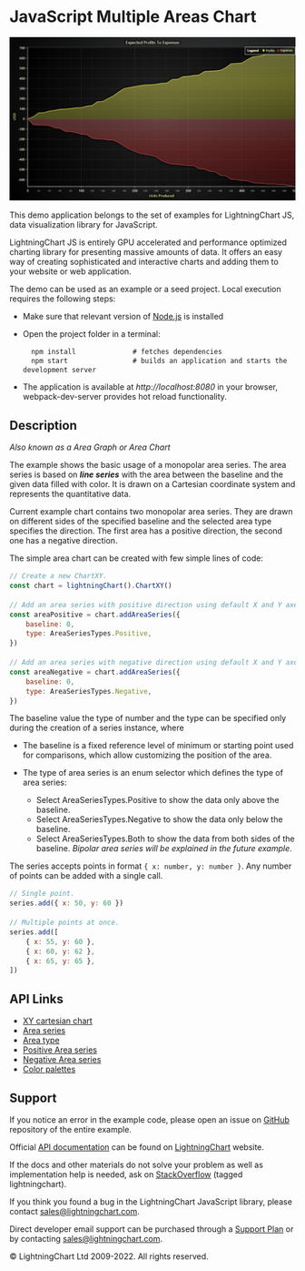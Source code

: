 # JavaScript Multiple Areas Chart

![JavaScript Multiple Areas Chart](multipleAreas-darkGold.png)

This demo application belongs to the set of examples for LightningChart JS, data visualization library for JavaScript.

LightningChart JS is entirely GPU accelerated and performance optimized charting library for presenting massive amounts of data. It offers an easy way of creating sophisticated and interactive charts and adding them to your website or web application.

The demo can be used as an example or a seed project. Local execution requires the following steps:

-   Make sure that relevant version of [Node.js](https://nodejs.org/en/download/) is installed
-   Open the project folder in a terminal:

          npm install              # fetches dependencies
          npm start                # builds an application and starts the development server

-   The application is available at _http://localhost:8080_ in your browser, webpack-dev-server provides hot reload functionality.


## Description

_Also known as a Area Graph or Area Chart_

The example shows the basic usage of a monopolar area series. The area series is based on **_line series_** with the area between the baseline and the given data filled with color. It is drawn on a Cartesian coordinate system and represents the quantitative data.

Current example chart contains two monopolar area series. They are drawn on different sides of the specified baseline and the selected area type specifies the direction. The first area has a positive direction, the second one has a negative direction.

The simple area chart can be created with few simple lines of code:

```javascript
// Create a new ChartXY.
const chart = lightningChart().ChartXY()

// Add an area series with positive direction using default X and Y axes.
const areaPositive = chart.addAreaSeries({
    baseline: 0,
    type: AreaSeriesTypes.Positive,
})

// Add an area series with negative direction using default X and Y axes.
const areaNegative = chart.addAreaSeries({
    baseline: 0,
    type: AreaSeriesTypes.Negative,
})
```

The baseline value the type of number and the type can be specified only during the creation of a series instance, where

-   The baseline is a fixed reference level of minimum or starting point used for comparisons, which allow customizing the position of the area.

-   The type of area series is an enum selector which defines the type of area series:
    -   Select AreaSeriesTypes.Positive to show the data only above the baseline.
    -   Select AreaSeriesTypes.Negative to show the data only below the baseline.
    -   Select AreaSeriesTypes.Both to show the data from both sides of the baseline. _Bipolar area series will be explained in the future example_.

The series accepts points in format `{ x: number, y: number }`. Any number of points can be added with a single call.

```javascript
// Single point.
series.add({ x: 50, y: 60 })

// Multiple points at once.
series.add([
    { x: 55, y: 60 },
    { x: 60, y: 62 },
    { x: 65, y: 65 },
])
```


## API Links

* [XY cartesian chart]
* [Area series]
* [Area type]
* [Positive Area series]
* [Negative Area series]
* [Color palettes]


## Support

If you notice an error in the example code, please open an issue on [GitHub][0] repository of the entire example.

Official [API documentation][1] can be found on [LightningChart][2] website.

If the docs and other materials do not solve your problem as well as implementation help is needed, ask on [StackOverflow][3] (tagged lightningchart).

If you think you found a bug in the LightningChart JavaScript library, please contact sales@lightningchart.com.

Direct developer email support can be purchased through a [Support Plan][4] or by contacting sales@lightningchart.com.

[0]: https://github.com/Arction/
[1]: https://lightningchart.com/lightningchart-js-api-documentation/
[2]: https://lightningchart.com
[3]: https://stackoverflow.com/questions/tagged/lightningchart
[4]: https://lightningchart.com/support-services/

© LightningChart Ltd 2009-2022. All rights reserved.


[XY cartesian chart]: https://lightningchart.com/js-charts/api-documentation/v6.0.0/classes/ChartXY.html
[Area series]: https://lightningchart.com/js-charts/api-documentation/v6.0.0/classes/ChartXY.html#addAreaSeries
[Area type]: https://lightningchart.com/js-charts/api-documentation/v6.0.0/AreaSeriesTypes.html
[Positive Area series]: https://lightningchart.com/js-charts/api-documentation/v6.0.0/classes/AreaSeriesPositive.html
[Negative Area series]: https://lightningchart.com/js-charts/api-documentation/v6.0.0/classes/AreaSeriesNegative.html
[Color palettes]: https://lightningchart.com/js-charts/api-documentation/v6.0.0/variables/ColorPalettes.html

